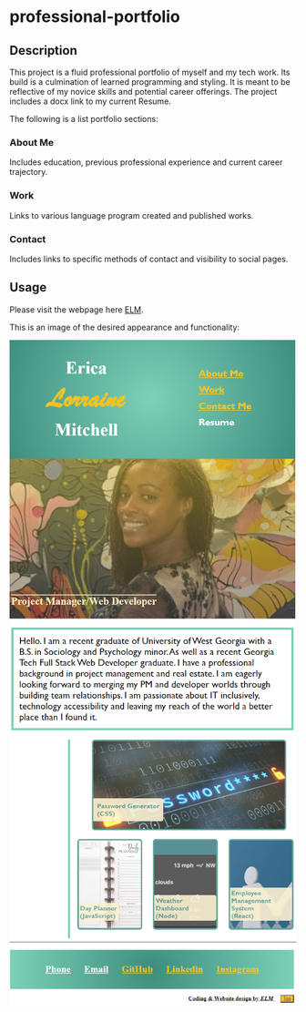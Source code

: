 # professional-portfolio

## Description

This project is a fluid professional portfolio of myself and my tech work. Its build is a culmination of learned programming and styling. It is meant to be reflective of my novice skills and potential career offerings. The project includes a docx link to my current Resume.

The following is a list portfolio sections:

### About Me

Includes education, previous professional experience and current career trajectory.

### Work

Links to various language program created and published works.

### Contact

Includes links to specific methods of contact and visibility to social pages.

## Usage

Please visit the webpage here [ELM](https://ericalorrainemitchell.github.io/professional-portfolio).

This is an image of the desired appearance and functionality:

![WebpageScreenshot](assets/images/screenshot1.png)
![WebpageScreenshot](assets/images/screenshot2.png)
![WebpageScreenshot](assets/images/screenshot3.png)
